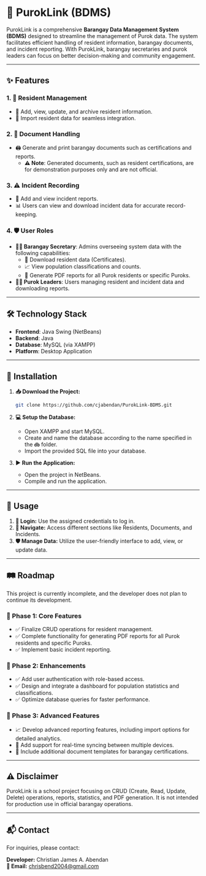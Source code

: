 # 🌟 PurokLink (BDMS)

PurokLink is a comprehensive **Barangay Data Management System (BDMS)** designed to streamline the management of Purok data. The system facilitates efficient handling of resident information, barangay documents, and incident reporting. With PurokLink, barangay secretaries and purok leaders can focus on better decision-making and community engagement.

---

## ✨ Features

### 1. 👥 Resident Management

- 📝 Add, view, update, and archive resident information.
- 📂 Import resident data for seamless integration.

### 2. 📜 Document Handling

- 🖨️ Generate and print barangay documents such as certifications and reports.
  - **⚠️ Note**: Generated documents, such as resident certifications, are for demonstration purposes only and are not official.

### 3. ⚠️ Incident Recording

- 🚨 Add and view incident reports.
- 📊 Users can view and download incident data for accurate record-keeping.

### 4. 🛡️ User Roles

- **👩‍💼 Barangay Secretary**: Admins overseeing system data with the following capabilities:
  - 💾 Download resident data (Certificates).
  - 📈 View population classifications and counts.
  - 📄 Generate PDF reports for all Purok residents or specific Puroks.
- **👨‍⚖️ Purok Leaders**: Users managing resident and incident data and downloading reports.

---

## 🛠️ Technology Stack

- **Frontend**: Java Swing (NetBeans)
- **Backend**: Java
- **Database**: MySQL (via XAMPP)
- **Platform**: Desktop Application

---

## 🚀 Installation

1. **📥 Download the Project:**

   ```bash
   git clone https://github.com/cjabendan/PurokLink-BDMS.git
   ```

2. **💻 Setup the Database:**

   - Open XAMPP and start MySQL.
   - Create and name the database according to the name specified in the **`db`** folder. 
   - Import the provided SQL file into your database.

3. **▶️ Run the Application:**

   - Open the project in NetBeans.
   - Compile and run the application.

---

## 📖 Usage

1. **🔑 Login:** Use the assigned credentials to log in.
2. **🧭 Navigate:** Access different sections like Residents, Documents, and Incidents.
3. **🛡️ Manage Data:** Utilize the user-friendly interface to add, view, or update data.

---

## 🛤️ Roadmap

This project is currently incomplete, and the developer does not plan to continue its development.

### 🥇 Phase 1: Core Features

- ✅ Finalize CRUD operations for resident management.
- ✅ Complete functionality for generating PDF reports for all Purok residents and specific Puroks.
- ✅ Implement basic incident reporting.

### 🥈 Phase 2: Enhancements

- ✅ Add user authentication with role-based access.
- ✅ Design and integrate a dashboard for population statistics and classifications.
- ✅ Optimize database queries for faster performance.

### 🥉 Phase 3: Advanced Features

- 📈 Develop advanced reporting features, including import options for detailed analytics.
- 🔄 Add support for real-time syncing between multiple devices.
- 📝 Include additional document templates for barangay certifications.

---

## ⚠️ Disclaimer

PurokLink is a school project focusing on CRUD (Create, Read, Update, Delete) operations, reports, statistics, and PDF generation. It is not intended for production use in official barangay operations.

---

## 📬 Contact

For inquiries, please contact:

**Developer:** Christian James A. Abendan  
**📧 Email:** [chrisbend2004@gmail.com](mailto:chrisbend2004@gmail.com)

